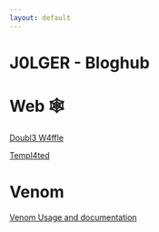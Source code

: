 ```yaml
---
layout: default
---
```


# J0LGER - Bloghub 

# Web 🕸️

[Doubl3 W4ffle](bloghub/double-waffle/)

[Templ4ted](bloghub/templated/) 


# Venom 

[Venom Usage and documentation](bloghub/venom/) 
